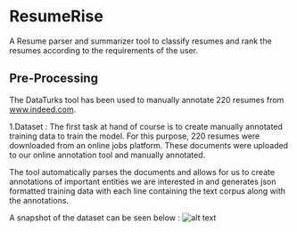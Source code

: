 # ResumeRise
  A Resume parser and summarizer tool to classify resumes and rank the resumes according to the requirements of the user.
  
  ## Pre-Processing
  The DataTurks tool has been used to manually annotate 220 resumes from www.indeed.com.
  
  1.Dataset :
    The first task at hand of course is to create manually annotated training data to train the model. For this purpose, 220       resumes were downloaded from an online jobs platform. These documents were uploaded to our online annotation tool and           manually annotated.

   The tool automatically parses the documents and allows for us to create annotations of important entities we are interested    in and generates json formatted training data with each line containing the text corpus along with the annotations.

   A snapshot of the dataset can be seen below :
   ![alt text](ResumeRise/Utils/dataturks.png)




